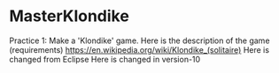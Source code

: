 # MasterKlondike
Practice 1: Make a 'Klondike' game.
Here is the description of the game (requirements)
https://en.wikipedia.org/wiki/Klondike_(solitaire)
Here is changed from Eclipse
Here is changed in version-10
